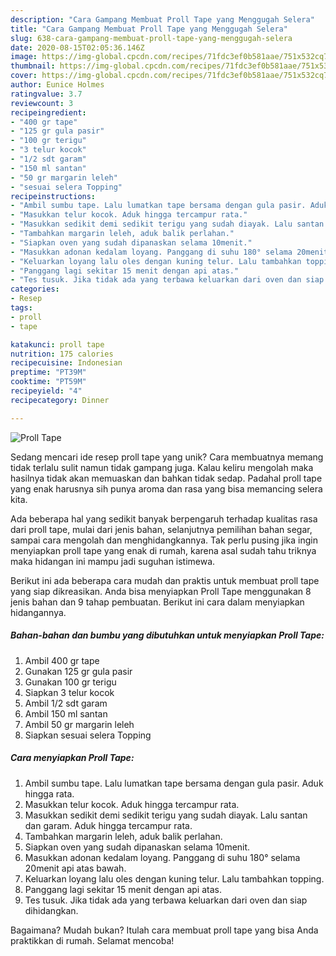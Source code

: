 ```yaml
---
description: "Cara Gampang Membuat Proll Tape yang Menggugah Selera"
title: "Cara Gampang Membuat Proll Tape yang Menggugah Selera"
slug: 638-cara-gampang-membuat-proll-tape-yang-menggugah-selera
date: 2020-08-15T02:05:36.146Z
image: https://img-global.cpcdn.com/recipes/71fdc3ef0b581aae/751x532cq70/proll-tape-foto-resep-utama.jpg
thumbnail: https://img-global.cpcdn.com/recipes/71fdc3ef0b581aae/751x532cq70/proll-tape-foto-resep-utama.jpg
cover: https://img-global.cpcdn.com/recipes/71fdc3ef0b581aae/751x532cq70/proll-tape-foto-resep-utama.jpg
author: Eunice Holmes
ratingvalue: 3.7
reviewcount: 3
recipeingredient:
- "400 gr tape"
- "125 gr gula pasir"
- "100 gr terigu"
- "3 telur kocok"
- "1/2 sdt garam"
- "150 ml santan"
- "50 gr margarin leleh"
- "sesuai selera Topping"
recipeinstructions:
- "Ambil sumbu tape. Lalu lumatkan tape bersama dengan gula pasir. Aduk hingga rata."
- "Masukkan telur kocok. Aduk hingga tercampur rata."
- "Masukkan sedikit demi sedikit terigu yang sudah diayak. Lalu santan dan garam. Aduk hingga tercampur rata."
- "Tambahkan margarin leleh, aduk balik perlahan."
- "Siapkan oven yang sudah dipanaskan selama 10menit."
- "Masukkan adonan kedalam loyang. Panggang di suhu 180° selama 20menit api atas bawah."
- "Keluarkan loyang lalu oles dengan kuning telur. Lalu tambahkan topping."
- "Panggang lagi sekitar 15 menit dengan api atas."
- "Tes tusuk. Jika tidak ada yang terbawa keluarkan dari oven dan siap dihidangkan."
categories:
- Resep
tags:
- proll
- tape

katakunci: proll tape 
nutrition: 175 calories
recipecuisine: Indonesian
preptime: "PT39M"
cooktime: "PT59M"
recipeyield: "4"
recipecategory: Dinner

---
```



![Proll Tape](https://img-global.cpcdn.com/recipes/71fdc3ef0b581aae/751x532cq70/proll-tape-foto-resep-utama.jpg)

Sedang mencari ide resep proll tape yang unik? Cara membuatnya memang tidak terlalu sulit namun tidak gampang juga. Kalau keliru mengolah maka hasilnya tidak akan memuaskan dan bahkan tidak sedap. Padahal proll tape yang enak harusnya sih punya aroma dan rasa yang bisa memancing selera kita.

Ada beberapa hal yang sedikit banyak berpengaruh terhadap kualitas rasa dari proll tape, mulai dari jenis bahan, selanjutnya pemilihan bahan segar, sampai cara mengolah dan menghidangkannya. Tak perlu pusing jika ingin menyiapkan proll tape yang enak di rumah, karena asal sudah tahu triknya maka hidangan ini mampu jadi suguhan istimewa.




Berikut ini ada beberapa cara mudah dan praktis untuk membuat proll tape yang siap dikreasikan. Anda bisa menyiapkan Proll Tape menggunakan 8 jenis bahan dan 9 tahap pembuatan. Berikut ini cara dalam menyiapkan hidangannya.

<!--inarticleads1-->

##### Bahan-bahan dan bumbu yang dibutuhkan untuk menyiapkan Proll Tape:

1. Ambil 400 gr tape
1. Gunakan 125 gr gula pasir
1. Gunakan 100 gr terigu
1. Siapkan 3 telur kocok
1. Ambil 1/2 sdt garam
1. Ambil 150 ml santan
1. Ambil 50 gr margarin leleh
1. Siapkan sesuai selera Topping




<!--inarticleads2-->

##### Cara menyiapkan Proll Tape:

1. Ambil sumbu tape. Lalu lumatkan tape bersama dengan gula pasir. Aduk hingga rata.
1. Masukkan telur kocok. Aduk hingga tercampur rata.
1. Masukkan sedikit demi sedikit terigu yang sudah diayak. Lalu santan dan garam. Aduk hingga tercampur rata.
1. Tambahkan margarin leleh, aduk balik perlahan.
1. Siapkan oven yang sudah dipanaskan selama 10menit.
1. Masukkan adonan kedalam loyang. Panggang di suhu 180° selama 20menit api atas bawah.
1. Keluarkan loyang lalu oles dengan kuning telur. Lalu tambahkan topping.
1. Panggang lagi sekitar 15 menit dengan api atas.
1. Tes tusuk. Jika tidak ada yang terbawa keluarkan dari oven dan siap dihidangkan.




Bagaimana? Mudah bukan? Itulah cara membuat proll tape yang bisa Anda praktikkan di rumah. Selamat mencoba!
